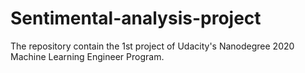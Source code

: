 # Sentimental-analysis-project
The repository contain the 1st project of Udacity's Nanodegree 2020 Machine Learning Engineer Program.
